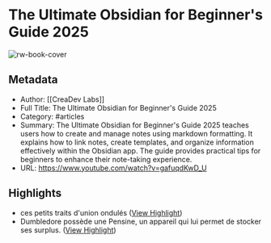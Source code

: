 # The Ultimate Obsidian for Beginner's Guide 2025

![rw-book-cover](https://i.ytimg.com/vi/gafuqdKwD_U/maxresdefault.jpg)

## Metadata
- Author: [[CreaDev Labs]]
- Full Title: The Ultimate Obsidian for Beginner's Guide 2025
- Category: #articles
- Summary: The Ultimate Obsidian for Beginner's Guide 2025 teaches users how to create and manage notes using markdown formatting. It explains how to link notes, create templates, and organize information effectively within the Obsidian app. The guide provides practical tips for beginners to enhance their note-taking experience.
- URL: https://www.youtube.com/watch?v=gafuqdKwD_U

## Highlights
- ces petits traits d'union ondulés ([View Highlight](https://read.readwise.io/read/01jtvw4mqyjs78akk85q7wtm9m))
- Dumbledore possède une Pensine, un appareil qui lui permet de stocker ses surplus. ([View Highlight](https://read.readwise.io/read/01jtyb59t5jb0df0gx8azshq9s))
